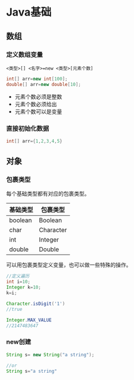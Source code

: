 <!-- @import "[TOC]" {cmd:"toc", depthFrom:1, depthTo:6, orderedList:false} -->

# Java基础

## 数组

### 定义数组变量

    <类型>[] <名字>=new <类型>[元素个数]


```java
int[] arr=new int[100];
double[] arr=new double[10];
```

 - 元素个数必须是整数
 - 元素个数必须给出
 - 元素个数可以是变量

### 直接初始化数据

```java
int[] arr={1,2,3,4,5}
```

## 对象

### 包裹类型

每个基础类型都有对应的包裹类型。

| 基础类型| 包裹类型 |
|-------|-------|
|boolean|Boolean|
|char   |Character|
|int    |Integer    |
|double|Double|

可以用包裹类型定义变量，也可以做一些特殊的操作。

```java
//定义遍历
int i=10;
Integer k=10;
k=i;

Character.isDigit('1')
//true

Integer.MAX_VALUE
//2147483647
```

### new创建

```java
String s= new String("a string");

//or
String s="a string"
```
